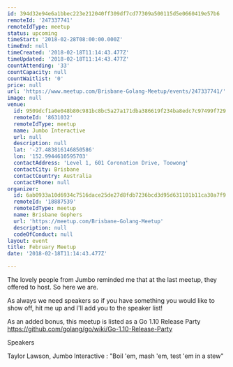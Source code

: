 ```yaml
---
id: 394d32e94e6a1bbec223e212040ff309df7cd77309a500115d5e0660419e57b6
remoteId: '247337741'
remoteIdType: meetup
status: upcoming
timeStart: '2018-02-28T08:00:00.000Z'
timeEnd: null
timeCreated: '2018-02-18T11:14:43.477Z'
timeUpdated: '2018-02-18T11:14:43.477Z'
countAttending: '33'
countCapacity: null
countWaitlist: '0'
price: null
url: 'https://www.meetup.com/Brisbane-Golang-Meetup/events/247337741/'
image: null
venue:
  id: 9509dcf1a0e048b80c981bc8bc5a27a171dba386619f234ba8edc7c97499f729
  remoteId: '8631032'
  remoteIdType: meetup
  name: Jumbo Interactive
  url: null
  description: null
  lat: '-27.483816146850586'
  lon: '152.9944610595703'
  contactAddress: 'Level 1, 601 Coronation Drive, Toowong'
  contactCity: Brisbane
  contactCountry: Australia
  contactPhone: null
organizer:
  id: 6ab0933a10d6934c7516dace25de27d8fdb7236bcd3d95d631101b11ca30a7f9
  remoteId: '18887539'
  remoteIdType: meetup
  name: Brisbane Gophers
  url: 'https://meetup.com/Brisbane-Golang-Meetup'
  description: null
  codeOfConduct: null
layout: event
title: February Meetup
date: '2018-02-18T11:14:43.477Z'

---
```

<p>The lovely people from Jumbo reminded me that at the last meetup, they offered to host. So here we are.</p> <p>As always we need speakers so if you have something you would like to show off, hit me up and I'll add you to the speaker list!</p> <p>As an added bonus, this meetup is listed as a Go 1.10 Release Party <a href="https://github.com/golang/go/wiki/Go-1.10-Release-Party" class="linkified">https://github.com/golang/go/wiki/Go-1.10-Release-Party</a></p> <p>Speakers</p> <p>Taylor Lawson, Jumbo Interactive : "Boil 'em, mash 'em, test 'em in a stew"</p>
